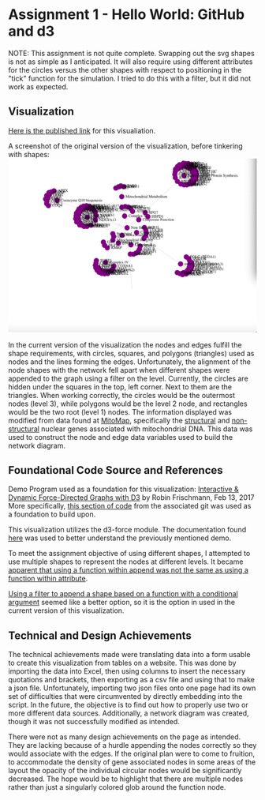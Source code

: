 Assignment 1 - Hello World: GitHub and d3  
===
NOTE: This assignment is not quite complete. Swapping out the svg shapes is not as simple as I anticipated. It will also require using different attributes for the circles versus the other shapes with respect to positioning in the "tick" function for the simulation. I tried to do this with a filter, but it did not work as expected.

Visualization
---
[Here is the published link](https://jpetittowpi.github.io/01-ghd3/) for this visualiation.

A screenshot of the original version of the visualization, before tinkering with shapes:
![Network Diagram - nDNA Mitochondrial Genes and Their Functions](Original_v_Turnedin.png)

In the current version of the visualization the nodes and edges fulfill the shape requirements, with circles, squares, and polygons (triangles) used as nodes and the lines forming the edges. Unfortunately, the alignment of the node shapes with the network fell apart when different shapes were appended to the graph using a filter on the level.
Currently, the circles are hidden under the squares in the top, left corner. Next to them are the triangles. When working correctly, the circles would be the outermost nodes (level 3), while polygons would be the level 2 node, and rectangles would be the two root (level 1) nodes.
The information displayed was modified from data found at [MitoMap](https://www.mitomap.org/MITOMAP), specifically the [structural](https://www.mitomap.org/foswiki/bin/view/MITOMAP/NuclearGenesStructural) and [non-structural](https://www.mitomap.org/foswiki/bin/view/MITOMAP/NuclearGenesNonStructural) nuclear genes associated with mitochondrial DNA. This data was used to construct the node and edge data variables used to build the network diagram.

Foundational Code Source and References
---
Demo Program used as a foundation for this visualization:
[Interactive & Dynamic Force-Directed Graphs with D3](https://medium.com/ninjaconcept/interactive-dynamic-force-directed-graphs-with-d3-da720c6d7811) by Robin Frischmann, Feb 13, 2017
More specifically, [this section of code](https://github.com/ninjaconcept/d3-force-directed-graph/blob/master/example/2-relations.html) from the associated git was used as a foundation to build upon.

This visualization utilizes the d3-force module. The documentation found [here](https://github.com/d3/d3-force/blob/master/README.md) was used to better understand the previously mentioned demo.

To meet the assignment objective of using different shapes, I attempted to use multiple shapes to represent the nodes at different levels. It became [apparent that using a function within append was not the same as using a function within attribute](https://stackoverflow.com/questions/28485046/d3-append-with-function-argument).

[Using a filter to append a shape based on a function with a conditional argument](https://stackoverflow.com/questions/20335118/filter-data-in-d3-to-draw-either-circle-or-square) seemed like a better option, so it is the option in used in the current version of this visualization.


Technical and Design Achievements
---
The technical achievements made were translating data into a form usable to create this visualization from tables on a website. This was done by importing the data into Excel, then using columns to insert the necessary quotations and brackets, then exporting as a csv file and using that to make a json file. Unfortunately, importing two json files onto one page had its own set of difficulties that were circumvented by directly embedding into the script. In the future, the objective is to find out how to properly use two or more different data sources. Additionally, a network diagram was created, though it was not successfully modified as intended.

There were not as many design achievements on the page as intended. They are lacking because of a hurdle appending the nodes correctly so they would associate with the edges. If the original plan were to come to fruition, to accommodate the density of gene associated nodes in some areas of the layout the opacity of the individual circular nodes would be significantly decreased. The hope would be to highlight that there are multiple nodes rather than just a singularly colored glob around the function node.
